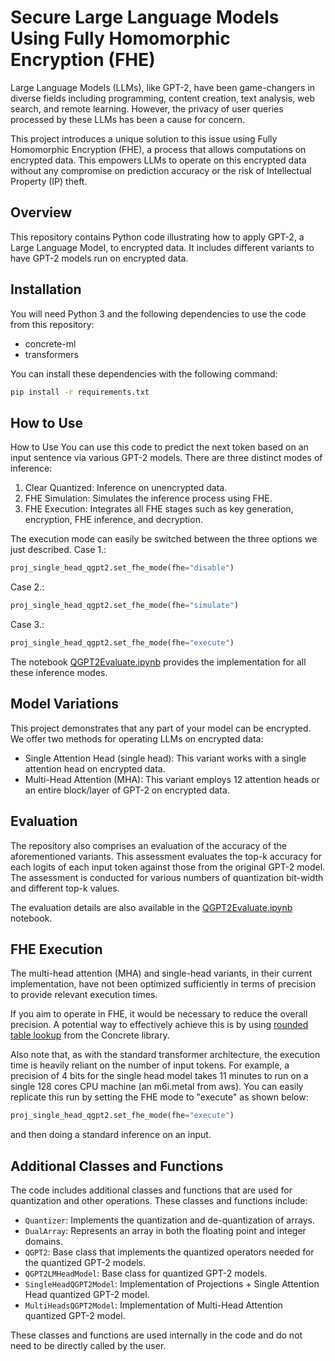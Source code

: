 # Secure Large Language Models Using Fully Homomorphic Encryption (FHE)

Large Language Models (LLMs), like GPT-2, have been game-changers in diverse fields including programming, content creation, text analysis, web search, and remote learning. However, the privacy of user queries processed by these LLMs has been a cause for concern.

This project introduces a unique solution to this issue using Fully Homomorphic Encryption (FHE), a process that allows computations on encrypted data. This empowers LLMs to operate on this encrypted data without any compromise on prediction accuracy or the risk of Intellectual Property (IP) theft.

## Overview

This repository contains Python code illustrating how to apply GPT-2, a Large Language Model, to encrypted data. It includes different variants to have GPT-2 models run on encrypted data.

## Installation

You will need Python 3 and the following dependencies to use the code from this repository:

- concrete-ml
- transformers

You can install these dependencies with the following command:

<!--pytest-codeblocks:skip-->

```bash
pip install -r requirements.txt
```

## How to Use

How to Use
You can use this code to predict the next token based on an input sentence via various GPT-2 models. There are three distinct modes of inference:

1. Clear Quantized: Inference on unencrypted data.
1. FHE Simulation: Simulates the inference process using FHE.
1. FHE Execution: Integrates all FHE stages such as key generation, encryption, FHE inference, and decryption.

The execution mode can easily be switched between the three options we just described.
Case 1.:

<!--pytest-codeblocks:skip-->

```python
proj_single_head_qgpt2.set_fhe_mode(fhe="disable")
```

Case 2.:

<!--pytest-codeblocks:skip-->

```python
proj_single_head_qgpt2.set_fhe_mode(fhe="simulate")
```

Case 3.:

<!--pytest-codeblocks:skip-->

```python
proj_single_head_qgpt2.set_fhe_mode(fhe="execute")
```

The notebook [QGPT2Evaluate.ipynb](./QGPT2Evaluate.ipynb) provides the implementation for all these inference modes.

## Model Variations

This project demonstrates that any part of your model can be encrypted. We offer two methods for operating LLMs on encrypted data:

- Single Attention Head (single head): This variant works with a single attention head on encrypted data.
- Multi-Head Attention (MHA): This variant employs 12 attention heads or an entire block/layer of GPT-2 on encrypted data.

## Evaluation

The repository also comprises an evaluation of the accuracy of the aforementioned variants. This assessment evaluates the top-k accuracy for each logits of each input token against those from the original GPT-2 model. The assessment is conducted for various numbers of quantization bit-width and different top-k values.

The evaluation details are also available in the [QGPT2Evaluate.ipynb](./QGPT2Evaluate.ipynb) notebook.

## FHE Execution

The multi-head attention (MHA) and single-head variants, in their current implementation, have not been optimized sufficiently in terms of precision to provide relevant execution times.

If you aim to operate in FHE, it would be necessary to reduce the overall precision. A potential way to effectively achieve this is by using [rounded table lookup](https://docs.zama.ai/concrete/v/main-1/tutorials/rounded_table_lookups) from the Concrete library.

Also note that, as with the standard transformer architecture, the execution time is heavily reliant on the number of input tokens. For example, a precision of 4 bits for the single head model takes 11 minutes to run on a single 128 cores CPU machine (an m6i.metal from aws). You can easily replicate this run by setting the FHE mode to "execute" as shown below:

<!--pytest-codeblocks:skip-->

```python
proj_single_head_qgpt2.set_fhe_mode(fhe="execute")
```

and then doing a standard inference on an input.

## Additional Classes and Functions

The code includes additional classes and functions that are used for quantization and other operations. These classes and functions include:

- `Quantizer`: Implements the quantization and de-quantization of arrays.
- `DualArray`: Represents an array in both the floating point and integer domains.
- `QGPT2`: Base class that implements the quantized operators needed for the quantized GPT-2 models.
- `QGPT2LMHeadModel`: Base class for quantized GPT-2 models.
- `SingleHeadQGPT2Model`: Implementation of Projections + Single Attention Head quantized GPT-2 model.
- `MultiHeadsQGPT2Model`: Implementation of Multi-Head Attention quantized GPT-2 model.

These classes and functions are used internally in the code and do not need to be directly called by the user.
